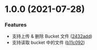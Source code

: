 # 1.0.0 (2021-07-28)


### Features

* 支持上传 & 删除 Bucket 文件 ([2432add](https://github.com/rovinglight/oss-website-uploader/commit/2432addcad7517aec12bb65956c8c9e5ba967dd9))
* 支持读取 bucket 中的文件 ([b11c092](https://github.com/rovinglight/oss-website-uploader/commit/b11c092e79fa8cb435399a519f5d6134d536f20a))
